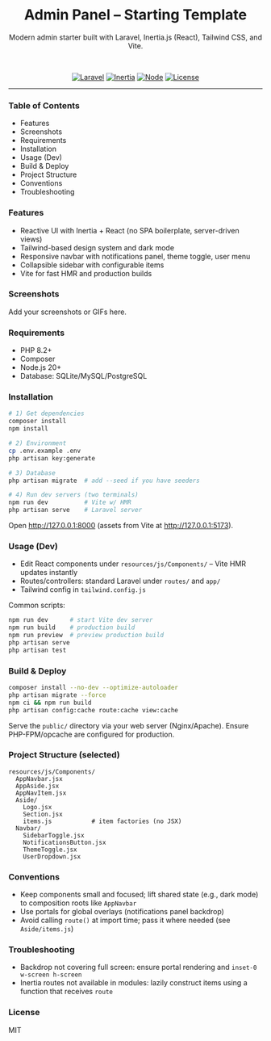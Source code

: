 <div align="center">

# Admin Panel – Starting Template

Modern admin starter built with Laravel, Inertia.js (React), Tailwind CSS, and Vite.

<br/>

[![Laravel](https://img.shields.io/badge/Laravel-11.x-ff2d20?logo=laravel&logoColor=white)](https://laravel.com)
[![Inertia](https://img.shields.io/badge/Inertia-React-5a67d8)](https://inertiajs.com)
[![Node](https://img.shields.io/badge/Node-20+-339933?logo=node.js&logoColor=white)](https://nodejs.org)
[![License](https://img.shields.io/badge/License-MIT-blue)](LICENSE)

</div>

---

### Table of Contents
- Features
- Screenshots
- Requirements
- Installation
- Usage (Dev)
- Build & Deploy
- Project Structure
- Conventions
- Troubleshooting

### Features
- Reactive UI with Inertia + React (no SPA boilerplate, server-driven views)
- Tailwind-based design system and dark mode
- Responsive navbar with notifications panel, theme toggle, user menu
- Collapsible sidebar with configurable items
- Vite for fast HMR and production builds

### Screenshots
Add your screenshots or GIFs here.

### Requirements
- PHP 8.2+
- Composer
- Node.js 20+
- Database: SQLite/MySQL/PostgreSQL

### Installation
```bash
# 1) Get dependencies
composer install
npm install

# 2) Environment
cp .env.example .env
php artisan key:generate

# 3) Database
php artisan migrate  # add --seed if you have seeders

# 4) Run dev servers (two terminals)
npm run dev          # Vite w/ HMR
php artisan serve    # Laravel server
```

Open http://127.0.0.1:8000 (assets from Vite at http://127.0.0.1:5173).

### Usage (Dev)
- Edit React components under `resources/js/Components/` – Vite HMR updates instantly
- Routes/controllers: standard Laravel under `routes/` and `app/`
- Tailwind config in `tailwind.config.js`

Common scripts:
```bash
npm run dev      # start Vite dev server
npm run build    # production build
npm run preview  # preview production build
php artisan serve
php artisan test
```

### Build & Deploy
```bash
composer install --no-dev --optimize-autoloader
php artisan migrate --force
npm ci && npm run build
php artisan config:cache route:cache view:cache
```

Serve the `public/` directory via your web server (Nginx/Apache). Ensure PHP-FPM/opcache are configured for production.

### Project Structure (selected)
```
resources/js/Components/
  AppNavbar.jsx
  AppAside.jsx
  AppNavItem.jsx
  Aside/
    Logo.jsx
    Section.jsx
    items.js           # item factories (no JSX)
  Navbar/
    SidebarToggle.jsx
    NotificationsButton.jsx
    ThemeToggle.jsx
    UserDropdown.jsx
```

### Conventions
- Keep components small and focused; lift shared state (e.g., dark mode) to composition roots like `AppNavbar`
- Use portals for global overlays (notifications panel backdrop)
- Avoid calling `route()` at import time; pass it where needed (see `Aside/items.js`)

### Troubleshooting
- Backdrop not covering full screen: ensure portal rendering and `inset-0 w-screen h-screen`
- Inertia routes not available in modules: lazily construct items using a function that receives `route`

### License
MIT
